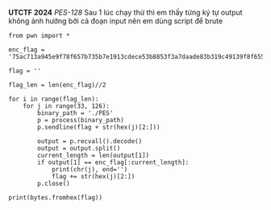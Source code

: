 **UTCTF 2024**
*PES-128*
Sau 1 lúc chạy thử thì em thấy từng ký tự output không ảnh hưởng bởi cả đoạn input nên em dùng script để brute
```python=
from pwn import *

enc_flag = '75ac713a945e9f78f657b735b7e1913cdece53b8853f3a7daade83b319c49139f8f655b0b77b'

flag = ''

flag_len = len(enc_flag)//2

for i in range(flag_len):
    for j in range(33, 126):
        binary_path = './PES'
        p = process(binary_path)
        p.sendline(flag + str(hex(j)[2:]))

        output = p.recvall().decode()
        output = output.split()
        current_length = len(output[1])
        if output[1] == enc_flag[:current_length]:
            print(chr(j), end='')
            flag += str(hex(j)[2:])
        p.close()

print(bytes.fromhex(flag))
```

